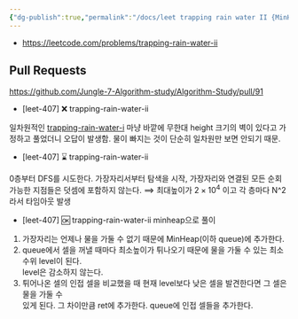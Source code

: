 ```yaml
---
{"dg-publish":true,"permalink":"/docs/leet trapping rain water II {MinHeap}/","title":"leet trapping rain water II {MinHeap}","tags":["algo/heap"]}
---
```


- <https://leetcode.com/problems/trapping-rain-water-ii>

## Pull Requests

<https://github.com/Jungle-7-Algorithm-study/Algorithm-Study/pull/91>

- \[leet-407] ❌ trapping-rain-water-ii

일차원적인 [trapping-rain-water-i](https://leetcode.com/problems/trapping-rain-water-i) 마냥 바깥에 무한대 height 크기의 벽이 있다고 가정하고 풀었더니 오답이 발생함. 물이 빠지는 것이 단순히 일차원만 보면 안되기 때문.

- \[leet-407] ⌛️ trapping-rain-water-ii

0층부터 DFS를 시도한다. 가장자리서부터 탐색을 시작, 가장자리와 연결된 모든 순회 가능한 지점들은 덧셈에 포함하지 않는다. ⟹ 최대높이가 $2 \times 10 ^ 4$ 이고 각 층마다 N^2 라서 타임아웃 발생

- \[leet-407] 🆗 trapping-rain-water-ii minheap으로 풀이

1. 가장자리는 언제나 물을 가둘 수 없기 때문에 MinHeap(이하 queue)에 추가한다.
2. queue에서 셀을 꺼낼 때마다 최소높이가 튀나오기 때문에 물을 가둘 수 있는 최소수위 level이 된다.  
	level은 감소하지 않는다.
3. 튀어나온 셀의 인접 셀을 비교했을 때 현재 level보다 낮은 셀을 발견한다면 그 셀은 물을 가둘 수  
	있게 된다. 그 차이만큼 ret에 추가한다. queue에 인접 셀들을 추가한다.
